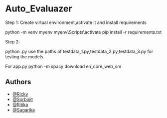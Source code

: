 # Auto_Evaluazer

Step 1:
Create virtual environment,activate it and install requirements

python -m venv myenv
myenv\Scripts\activate
pip install -r requirements.txt

Step 2:

python <filename>.py
use the paths of testdata_1.py,testdata_2.py,testdata_3.py for testing the models.

For app.py
python -m spacy download en_core_web_sm


## Authors
- [@Ricky](https://github.com/Ricky2054)
- [@Sorbojit](https://github.com/33sorbojitmondal)
- [@Ritika](https://github.com/Ritika3004)
- [@Sagarika](https://github.com/Sagarika-02)
